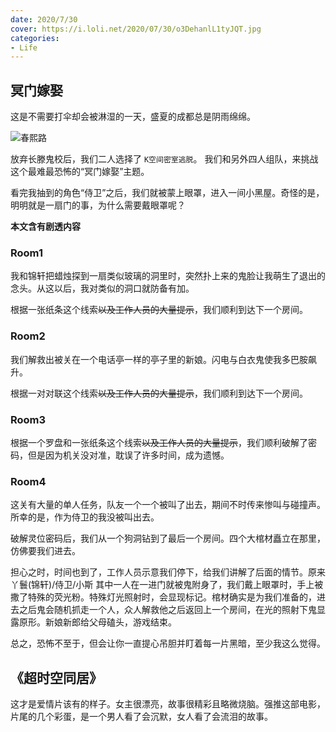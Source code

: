 ```yaml
---
date: 2020/7/30
cover: https://i.loli.net/2020/07/30/o3DehanlL1tyJQT.jpg
categories:
- Life
---
```


## 冥门嫁娶

这是不需要打伞却会被淋湿的一天，盛夏的成都总是阴雨绵绵。

![春熙路](https://i.loli.net/2020/07/30/o3DehanlL1tyJQT.jpg)

放弃长滕鬼校后，我们二人选择了 `K空间密室逃脱`。 我们和另外四人组队，来挑战这个最难最恐怖的“冥门嫁娶”主题。

看完我抽到的角色“侍卫”之后，我们就被蒙上眼罩，进入一间小黑屋。奇怪的是，明明就是一扇门的事，为什么需要戴眼罩呢？

**本文含有剧透内容**

### Room1

我和锦轩把蜡烛探到一扇类似玻璃的洞里时，突然扑上来的鬼脸让我萌生了退出的念头。从这以后，我对类似的洞口就防备有加。

根据一张纸条这个线索~~以及工作人员的大量提示~~，我们顺利到达下一个房间。

### Room2

我们解救出被关在一个电话亭一样的亭子里的新娘。闪电与白衣鬼使我多巴胺飙升。

根据一对对联这个线索~~以及工作人员的大量提示~~，我们顺利到达下一个房间。


### Room3

根据一个罗盘和一张纸条这个线索~~以及工作人员的大量提示~~，我们顺利破解了密码，但是因为机关没对准，耽误了许多时间，成为遗憾。

### Room4

这关有大量的单人任务，队友一个一个被叫了出去，期间不时传来惨叫与碰撞声。所幸的是，作为侍卫的我没被叫出去。

破解灵位密码后，我们从一个狗洞钻到了最后一个房间。四个大棺材矗立在那里，仿佛要我们进去。

担心之时，时间也到了，工作人员示意我们停下，给我们讲解了后面的情节。原来 丫鬟(锦轩)/侍卫/小斯 其中一人在一进门就被鬼附身了，我们戴上眼罩时，手上被撒了特殊的荧光粉。特殊灯光照射时，会显现标记。棺材确实是为我们准备的，进去之后鬼会随机抓走一个人，众人解救他之后返回上一个房间，在光的照射下鬼显露原形。新娘新郎给父母磕头，游戏结束。

总之，恐怖不至于，但会让你一直提心吊胆并盯着每一片黑暗，至少我这么觉得。

## 《超时空同居》

这才是爱情片该有的样子。女主很漂亮，故事很精彩且略微烧脑。强推这部电影，片尾的几个彩蛋，是一个男人看了会沉默，女人看了会流泪的故事。
